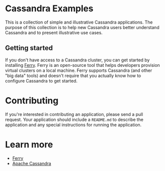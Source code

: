 Cassandra Examples
==================

This is a collection of simple and illustrative Cassandra applications. The purpose of this collection is to help new Cassandra users better understand Cassandra and to present illustrative use cases. 

Getting started
---------------

If you don't have access to a Cassandra cluster, you can get started by installing [Ferry](http://ferry.opencore.io). Ferry is an open-source tool that helps developers provision virtual clusters on a local machine. Ferry supports Cassandra (and other "big data" tools) and doesn't require that you actually know how to configure Cassandra to get started. 

Contributing
============

If you're interested in contributing an application, please send a pull request. Your application should include a `README.md` to describe the application and any special instructions for running the application. 

Learn more
==========

* [Ferry](http://ferry.opencore.io)
* [Apache Cassandra](http://cassandra.apache.org)